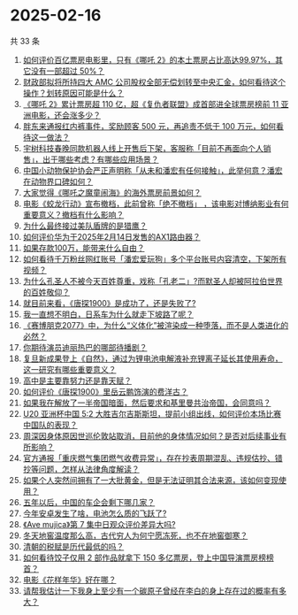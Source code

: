 # 2025-02-16

共 33 条

<!-- BEGIN ZHIHUQUESTIONS -->
<!-- 最后更新时间 Sun Feb 16 2025 03:08:11 GMT+0800 (China Standard Time) -->
1. [如何评价百亿票房电影里，只有《哪吒 2》的本土票房占比高达99.97%，其它没有一部超过 50%？](https://www.zhihu.com/question/12261493929)
1. [财政部拟将所持四大 AMC 公司股权全部无偿划转至中央汇金，如何看待这个操作？划转原因可能是什么？](https://www.zhihu.com/question/12245614575)
1. [《哪吒 2》累计票房超 110 亿，超《复仇者联盟》成首部进全球票房榜前 11 亚洲电影，还会涨多少？](https://www.zhihu.com/question/12313666892)
1. [胖东来通报红内裤事件，奖励顾客 500 元，再追责不低于 100 万元，如何看待这一做法？](https://www.zhihu.com/question/12245528998)
1. [宇树科技春晚同款机器人线上开售后下架，客服称「目前不再面向个人销售」，出于哪些考虑？有哪些应用场景？](https://www.zhihu.com/question/12029665174)
1. [中国小动物保护协会严正声明称「从未和潘宏有任何接触」，此举何意？潘宏在动物界口碑如何？](https://www.zhihu.com/question/12216187570)
1. [大家觉得《哪吒之魔童闹海》的海外票房前景如何？](https://www.zhihu.com/question/11212898612)
1. [电影《蛟龙行动》宣布撤档，此前曾称「绝不撤档」 ，该电影对博纳影业有何重要意义？撤档有什么影响？](https://www.zhihu.com/question/12230894261)
1. [为什么最终接过美队盾牌的是猎鹰？](https://www.zhihu.com/question/11811598622)
1. [如何评价华为于2025年2月14日发售的AX1路由器？](https://www.zhihu.com/question/12292005486)
1. [如果存款100万，能带来什么自由？](https://www.zhihu.com/question/1474984369)
1. [如何看待千万粉丝网红账号「潘宏爱玩狗」多个平台账号内容清空，下架所有视频？](https://www.zhihu.com/question/12239248031)
1. [为什么孔圣人不被今天百姓尊重，戏称「孔老二」?而默圣人却被阿拉伯世界的百姓敬仰？](https://www.zhihu.com/question/10849401132)
1. [就目前来看，《唐探1900》是成功了，还是失败了?](https://www.zhihu.com/question/12037985431)
1. [我一直想不明白，日系车为什么就走下坡路了呢？](https://www.zhihu.com/question/11984385154)
1. [《赛博朋克2077》中，为什么“义体化”被渲染成一种堕落，而不是人类进化的必然？](https://www.zhihu.com/question/12188418655)
1. [你期待演员迪丽热巴的哪部待播剧？](https://www.zhihu.com/question/12310077624)
1. [复旦新成果登上《自然》，通过为锂电池电解液补充锂离子延长其使用寿命，这一研究有哪些重要意义？](https://www.zhihu.com/question/12085211388)
1. [高中是主要靠努力还是靠天赋？](https://www.zhihu.com/question/658568595)
1. [如何评价《唐探1900》里岳云鹏饰演的费洋古？](https://www.zhihu.com/question/11043445775)
1. [如果我在解放了一半帝国暗面，然后要求和基里曼共治帝国，会同意吗？](https://www.zhihu.com/question/757001493)
1. [U20 亚洲杯中国 5:2 大胜吉尔吉斯斯坦，提前小组出线，如何评价本场比赛中国队的表现？](https://www.zhihu.com/question/12342124610)
1. [周深因身体原因世巡伦敦站取消，目前他的身体情况如何？是否对后续事业有所影响？](https://www.zhihu.com/question/12287143009)
1. [官方通报「重庆燃气集团燃气收费异常」，存在抄表周期混乱、违规估抄、错抄等问题，怎样从法律角度解读？](https://www.zhihu.com/question/12236096085)
1. [如果个人突然间拥有了一大批黄金，但是无法证明其合法来源，该如何变现使用？](https://www.zhihu.com/question/507736529)
1. [五年以后，中国的车企会剩下哪几家？](https://www.zhihu.com/question/5799543381)
1. [今年安卓发生了啥，电池怎么质的飞跃了?](https://www.zhihu.com/question/2121086623)
1. [《Ave mujica》第 7 集中日观众评价差异大吗?](https://www.zhihu.com/question/12296354430)
1. [冬天地窖温度那么高，古代穷人为何宁愿冻死，也不在地窖御寒？](https://www.zhihu.com/question/6979494392)
1. [清朝的税赋是历代最低的吗？](https://www.zhihu.com/question/667472277)
1. [如何看待饺子仅用 2 部作品就拿下 150 多亿票房，登上中国导演票房榜榜首？](https://www.zhihu.com/question/12282274980)
1. [电影《花样年华》好在哪？](https://www.zhihu.com/question/22882010)
1. [请帮我估计一下我身上至少有一个碳原子曾经在李白的身上存在过的概率有多大？](https://www.zhihu.com/question/11664079878)
<!-- END ZHIHUQUESTIONS -->
